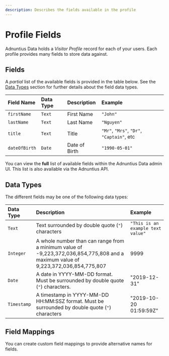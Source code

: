 ```yaml
---
description: Describes the fields available in the profile
---
```


# Profile Fields

Adnuntius Data holds a _Visitor Profile_ record for each of your users. Each profile provides many fields to store data against.

## Fields

A _partial_ list of the available fields is provided in the table below. See the [Data Types](fields.md#data-types) section for further details about the field data types.

| Field Name | Data Type | Description | Example |
| :--- | :--- | :--- | :--- |
| `firstName` | `Text` | First Name | `"John"` |
| `lastName` | `Text` | Last Name | `"Nguyen"` |
| `title` | `Text` | Title | `"Mr"`, `"Mrs"`, `"Dr"`, `"Captain"`, etc |
| `dateOfBirth` | `Date` | Date of Birth | `"1990-05-01"` |

You can view the **full** list of available fields within the Adnuntius Data admin UI. This list is also available via the Adnuntius API.

## Data Types

The different fields may be one of the following data types:

| Data Type | Description | Example |
| :--- | :--- | :--- |
| `Text` | Text surrounded by double quote \(`"`\) characters | `"This is an example text value"` |
| `Integer` | A whole number than can range from a minimum value of -9,223,372,036,854,775,808 and a maximum value of 9,223,372,036,854,775,807 | 9999 |
| `Date` | A date in YYYY-MM-DD format. Must be surrounded by double quote \(`"`\) characters. | "2019-12-31" |
| `Timestamp` | A timestamp in YYYY-MM-DD HH:MM:SSZ format. Must be surrounded by double quote \(`"`\) characters | "2019-10-20 01:59:59Z" |

## Field Mappings

You can create custom field mappings to provide alternative names for fields.

